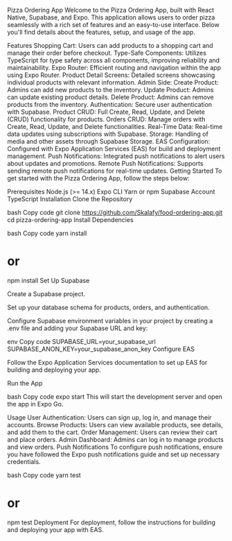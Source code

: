 Pizza Ordering App
Welcome to the Pizza Ordering App, built with React Native, Supabase, and Expo. This application allows users to order pizza seamlessly with a rich set of features and an easy-to-use interface. Below you'll find details about the features, setup, and usage of the app.

Features
Shopping Cart: Users can add products to a shopping cart and manage their order before checkout.
Type-Safe Components: Utilizes TypeScript for type safety across all components, improving reliability and maintainability.
Expo Router: Efficient routing and navigation within the app using Expo Router.
Product Detail Screens: Detailed screens showcasing individual products with relevant information.
Admin Side:
Create Product: Admins can add new products to the inventory.
Update Product: Admins can update existing product details.
Delete Product: Admins can remove products from the inventory.
Authentication: Secure user authentication with Supabase.
Product CRUD: Full Create, Read, Update, and Delete (CRUD) functionality for products.
Orders CRUD: Manage orders with Create, Read, Update, and Delete functionalities.
Real-Time Data: Real-time data updates using subscriptions with Supabase.
Storage: Handling of media and other assets through Supabase Storage.
EAS Configuration: Configured with Expo Application Services (EAS) for build and deployment management.
Push Notifications: Integrated push notifications to alert users about updates and promotions.
Remote Push Notifications: Supports sending remote push notifications for real-time updates.
Getting Started
To get started with the Pizza Ordering App, follow the steps below:

Prerequisites
Node.js (>= 14.x)
Expo CLI
Yarn or npm
Supabase Account
TypeScript
Installation
Clone the Repository

bash
Copy code
git clone https://github.com/Skalafy/food-ordering-app.git
cd pizza-ordering-app
Install Dependencies

bash
Copy code
yarn install
# or
npm install
Set Up Supabase

Create a Supabase project.

Set up your database schema for products, orders, and authentication.

Configure Supabase environment variables in your project by creating a .env file and adding your Supabase URL and key:

env
Copy code
SUPABASE_URL=your_supabase_url
SUPABASE_ANON_KEY=your_supabase_anon_key
Configure EAS

Follow the Expo Application Services documentation to set up EAS for building and deploying your app.

Run the App

bash
Copy code
expo start
This will start the development server and open the app in Expo Go.

Usage
User Authentication: Users can sign up, log in, and manage their accounts.
Browse Products: Users can view available products, see details, and add them to the cart.
Order Management: Users can review their cart and place orders.
Admin Dashboard: Admins can log in to manage products and view orders.
Push Notifications
To configure push notifications, ensure you have followed the Expo push notifications guide and set up necessary credentials.


bash
Copy code
yarn test
# or
npm test
Deployment
For deployment, follow the instructions for building and deploying your app with EAS.



